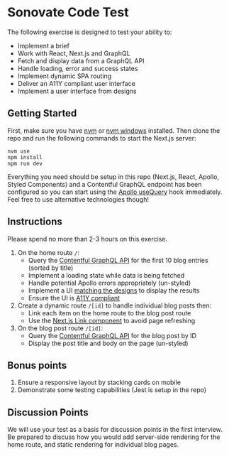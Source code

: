 # Sonovate Code Test

The following exercise is designed to test your ability to:

- Implement a brief
- Work with React, Next.js and GraphQL
- Fetch and display data from a GraphQL API
- Handle loading, error and success states
- Implement dynamic SPA routing
- Deliver an A11Y compliant user interface
- Implement a user interface from designs

## Getting Started

First, make sure you have [nvm](https://github.com/nvm-sh/nvm) or [nvm windows](https://github.com/coreybutler/nvm-windows) installed. Then clone the repo and run the following commands to start the Next.js server:

```
nvm use
npm install
npm run dev
```

Everything you need should be setup in this repo (Next.js, React, Apollo, Styled Components) and a Contentful GraphQL endpoint has been configured so you can start using the [Apollo useQuery](https://www.apollographql.com/docs/react/data/queries/) hook immediately. Feel free to use alternative technologies though!

## Instructions

Please spend no more than 2-3 hours on this exercise.

1. On the home route `/`:
    - Query the [Contentful GraphQL API](https://graphql.contentful.com/content/v1/spaces/jgxvzzx7ps77/explore?access_token=AEf7QMYxPL9rGzq0iYw8vNWzbRvGEhLrtPXHYWYYE_I) for the first 10 blog entries (sorted by title)
    - Implement a loading state while data is being fetched
    - Handle potential Apollo errors appropriately (un-styled)
    - Implement a UI [matching the designs](https://www.figma.com/file/1y86C0LvrMVr5sR1G3952g/UI-Code-Test?node-id=0%3A1) to display the results
    - Ensure the UI is [A11Y compliant](https://www.a11yproject.com/checklist/)
2. Create a dynamic route `/[id]` to handle individual blog posts then:
    - Link each item on the home route to the blog post route
    - Use the [Next.js Link component](https://nextjs.org/docs/api-reference/next/link) to avoid page refreshing
3. On the blog post route `/[id]`:
    - Query the [Contentful GraphQL API](https://graphql.contentful.com/content/v1/spaces/jgxvzzx7ps77/explore?access_token=AEf7QMYxPL9rGzq0iYw8vNWzbRvGEhLrtPXHYWYYE_I) for the blog post by ID
    - Display the post title and body on the page (un-styled)

## Bonus points

1. Ensure a responsive layout by stacking cards on mobile
2. Demonstrate some testing capabilities (Jest is setup in the repo)

## Discussion Points

We will use your test as a basis for discussion points in the first interview. Be prepared to discuss how you would add server-side rendering for the home route, and static rendering for individual blog pages.
